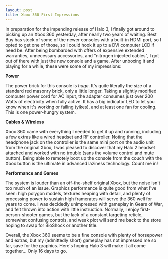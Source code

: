 ```yaml
---
layout: post
title: Xbox 360 First Impressions
---
```

In preparation for the impending release of Halo 3, I finally got around to picking up an Xbox 360 yesterday, after nearly two years of waiting.  Best Buy has stock of some of the newer consoles with a built-in HDMI port, so I opted to get one of those, so I could hook it up to a DVI computer LCD if need be.  After being bombarded with offers of expensive extended warranties, unnecessary accessories, and "nitrogen injected cables", I got out of there with just the new console and a game.  After unboxing it and playing for a while, these were some of my impressions:

**Power**

The power brick for this console is _huge_.  It's quite literally the size of a standard red masonry brick, only a little longer.  Taking a slightly modified computer power cord for AC input, the adapter consumes just over 200 Watts of electricity when fully active.  It has a big indicator LED to let you know when it's working or failing (yikes), and at least one fan for cooling.  This is one power-hungry system.

**Cables &amp; Wireless**

Xbox 360 came with everything I needed to get it up and running, including a few extras like a wired headset and RF controller.  Noting that the headphone jack on the controller is the same mini port on the audio unit from the original Xbox, I was pleased to discover that my Halo 2 headset attached and worked with no trouble (sans the volume control and mute button).  Being able to remotely boot up the console from the couch with the Xbox button is the ultimate in advanced laziness technology.  Count me in!

**Performance and Games**

The system is louder than an off-the-shelf original Xbox, but the noise isn't too much of an issue.  Graphics performance is quite good from what I've seen: high polygon models, textures heaping with detail, and plenty of processing power to sustain high framerates will serve the 360 well for years to come.  I was decidedly unimpressed with gameplay in Gears of War, and felt thrown into action with little instruction.  Normally, I enjoy first-person-shooter games, but the lack of a constant targeting reticle, somewhat confusing controls, and weak plot will send me back to the store hoping to swap for BioShock or another title.

Overall, the Xbox 360 seems to be a fine console with plenty of horsepower and extras, but my (admittedly short) gameplay has not impressed me so far, save for the graphics.  Here's hoping Halo 3 will make it all come together...  Only 16 days to go.
